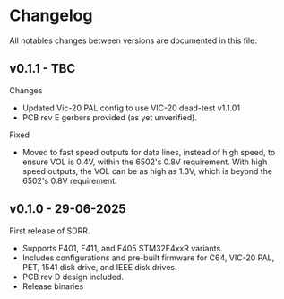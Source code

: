 # Changelog

All notables changes between versions are documented in this file.

## v0.1.1 - TBC

Changes

- Updated Vic-20 PAL config to use VIC-20 dead-test v1.1.01
- PCB rev E gerbers provided (as yet unverified).

Fixed

- Moved to fast speed outputs for data lines, instead of high speed, to ensure VOL is 0.4V, within the 6502's 0.8V requirement.  With high speed outputs, the VOL can be as high as 1.3V, which is beyond the 6502's 0.8V requirement.

## v0.1.0 - 29-06-2025

First release of SDRR.

- Supports F401, F411, and F405 STM32F4xxR variants.
- Includes configurations and pre-built firmware for C64, VIC-20 PAL, PET, 1541 disk drive, and IEEE disk drives.
- PCB rev D design included.
- Release binaries 
